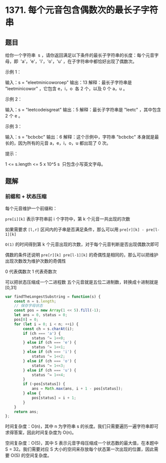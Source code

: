 # 1371. 每个元音包含偶数次的最长子字符串

## 题目

给你一个字符串  s ，请你返回满足以下条件的最长子字符串的长度：每个元音字母，即  'a'，'e'，'i'，'o'，'u' ，在子字符串中都恰好出现了偶数次。

示例 1：

输入：s = "eleetminicoworoep"
输出：13
解释：最长子字符串是 "leetminicowor" ，它包含 e，i，o  各 2 个，以及 0 个 a，u 。

示例 2：

输入：s = "leetcodeisgreat"
输出：5
解释：最长子字符串是 "leetc" ，其中包含 2 个 e 。

示例 3：

输入：s = "bcbcbc"
输出：6
解释：这个示例中，字符串 "bcbcbc" 本身就是最长的，因为所有的元音 a，e，i，o，u 都出现了 0 次。

提示：

1 <= s.length <= 5 x 10^5
s  只包含小写英文字母。

## 题解

### 前缀和 + 状态压缩

每个元音维护一个前缀和：

`pre[i][k]` 表示字符串前 i 个字符中，第 k 个元音一共出现的次数

如果需要求 `[l,r]` 区间内的子串是否满足条件，那么可以用 `pre[r][k] - pre[l-1][k]`

`O(1)` 的时间得到第 k 个元音出现的次数，对于每个元音判断是否出现偶数次即可

偶数的条件还说明 `pre[r][k] pre[l-1][k]` 的奇偶性是相同的，那么可以把维护出现次数改为维护次数的奇偶性

0 代表偶数次
1 代表奇数次

可以把状态压缩成一个二进程数
五个元音就是五位二进制数，转换成十进制就是 [0,31]

```JavaScript
var findTheLongestSubstring = function(s) {
    const n = s.length;
    // 保存字母状态
    const pos = new Array(1 << 5).fill(-1);
    let ans = 0, status = 0;
    pos[0] = 0;
    for (let i = 0; i < n; ++i) {
        const ch = s.charAt(i);
        if (ch === 'a') {
            status ^= 1<<0;
        } else if (ch === 'e') {
            status ^= 1<<1;
        } else if (ch === 'i') {
            status ^= 1<<2;
        } else if (ch === 'o') {
            status ^= 1<<3;
        } else if (ch === 'u') {
            status ^= 1<<4;
        }
        if (~pos[status]) {
            ans = Math.max(ans, i + 1 - pos[status]);
        } else {
            pos[status] = i + 1;
        }
    }
    return ans;
};

```

时间复杂度：O(n)，其中 n 为字符串 s 的长度。我们只需要遍历一遍字符串即可求得答案，因此时间复杂度为 O(n)。

空间复杂度：O(S)，其中 S 表示元音字母压缩成一个状态数的最大值，在本题中 S = 32。我们需要对应 S 大小的空间来存放每个状态第一次出现的位置，因此需要 O(S) 的空间复杂度。
